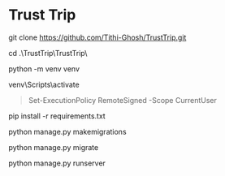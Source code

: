 # Trust Trip
git clone https://github.com/Tithi-Ghosh/TrustTrip.git

cd .\TrustTrip\TrustTrip\

python -m venv venv

venv\Scripts\activate

>Set-ExecutionPolicy RemoteSigned -Scope CurrentUser

pip install -r requirements.txt

python manage.py makemigrations

python manage.py migrate

python manage.py runserver

